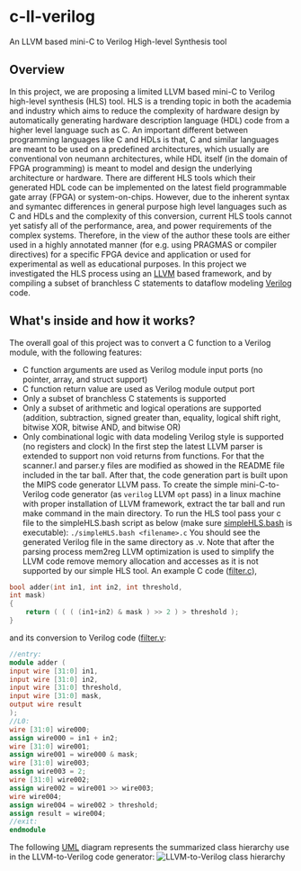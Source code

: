 # c-ll-verilog
An LLVM based mini-C to Verilog High-level Synthesis tool
## Overview
In this project, we are proposing a limited LLVM based mini-C to Verilog high-level synthesis (HLS)
tool. HLS is a trending topic in both the academia and industry which aims to reduce the complexity of
hardware design by automatically generating hardware description language (HDL) code from a higher
level language such as C. An important different between programming languages like C and HDLs is
that, C and similar languages are meant to be used on a predefined architectures, which usually are
conventional von neumann architectures, while HDL itself (in the domain of FPGA programming) is
meant to model and design the underlying architecture or hardware. There are different HLS tools which
their generated HDL code can be implemented on the latest field programmable gate array (FPGA) or
system-on-chips. However, due to the inherent syntax and symantec differences in general purpose high
level languages such as C and HDLs and the complexity of this conversion, current HLS tools cannot yet
satisfy all of the performance, area, and power requirements of the complex systems. Therefore, in the
view of the author these tools are either used in a highly annotated manner (for e.g. using PRAGMAS or
compiler directives) for a specific FPGA device and application or used for experimental as well as
educational purposes. In this project we investigated the HLS process using an [LLVM](llvm.org) based framework,
and by compiling a subset of branchless C statements to dataflow modeling [Verilog](www.verilog.com) code.
## What's inside and how it works?
The overall goal of this project was to convert a C function to a Verilog module, with the following
features:
* C function arguments are used as Verilog module input ports (no pointer, array, and struct
support)
* C function return value are used as Verilog module output port
* Only a subset of branchless C statements is supported
* Only a subset of arithmetic and logical operations are supported (addition, subtraction, signed greater than, equality, logical shift right, bitwise XOR, bitwise AND, and bitwise OR)
* Only combinational logic with data modeling Verilog style is supported (no registers and clock)
In the first step the latest LLVM parser is extended to support non void returns from functions. For that
the scanner.l and parser.y files are modified as showed in the README file included in the tar ball. After
that, the code generation part is built upon the MIPS code generator LLVM pass. To create the simple
mini-C-to-Verilog code generator (as `verilog` LLVM `opt` pass) in a linux machine with proper
installation of LLVM framework, extract the tar ball and run make command in the main directory. To
run the HLS tool pass your c file to the simpleHLS.bash script as below (make sure [simpleHLS.bash](sabbaghm/master/scripts/simpleHLS.bash) is
executable): `./simpleHLS.bash <filename>.c`
You should see the generated Verilog file in the same directory as <filename>.v.
Note that after the parsing process mem2reg LLVM optimization is used to simplify the LLVM code
remove memory allocation and accesses as it is not supported by our simple HLS tool.
An example C code ([filter.c](sabbaghm/srcs/repo)),
```c
bool adder(int in1, int in2, int threshold,
int mask)
{
	return ( ( ( (in1+in2) & mask ) >> 2 ) > threshold );
}
```
 and its conversion to Verilog code ([filter.v](sabbaghm/srcs/repo):

```verilog
//entry:
module adder (
input wire [31:0] in1,
input wire [31:0] in2,
input wire [31:0] threshold,
input wire [31:0] mask,
output wire result
);
//L0:
wire [31:0] wire000;
assign wire000 = in1 + in2;
wire [31:0] wire001;
assign wire001 = wire000 & mask;
wire [31:0] wire003;
assign wire003 = 2;
wire [31:0] wire002;
assign wire002 = wire001 >> wire003;
wire wire004;
assign wire004 = wire002 > threshold;
assign result = wire004;
//exit:
endmodule

```
The following [UML](http://www.uml.org/) diagram represents the summarized class hierarchy use in the LLVM-to-Verilog code generator:
![LLVM-to-Verilog class hierarchy](github)


